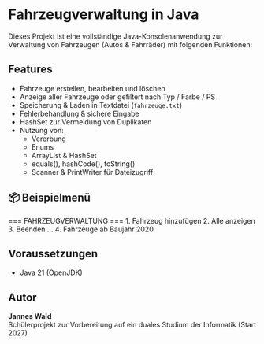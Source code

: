 # Fahrzeugverwaltung in Java

Dieses Projekt ist eine vollständige Java-Konsolenanwendung zur Verwaltung von Fahrzeugen (Autos & Fahrräder) mit folgenden Funktionen:

## Features

- Fahrzeuge erstellen, bearbeiten und löschen
- Anzeige aller Fahrzeuge oder gefiltert nach Typ / Farbe / PS
- Speicherung & Laden in Textdatei (`fahrzeuge.txt`)
- Fehlerbehandlung & sichere Eingabe
- HashSet zur Vermeidung von Duplikaten
- Nutzung von:
  - Vererbung
  - Enums
  - ArrayList & HashSet
  - equals(), hashCode(), toString()
  - Scanner & PrintWriter für Dateizugriff

## 📦 Beispielmenü
=== FAHRZEUGVERWALTUNG ===
	1.	Fahrzeug hinzufügen
	2.	Alle anzeigen
	3.	Beenden
    …
	4.	Fahrzeuge ab Baujahr 2020
## Voraussetzungen

- Java 21 (OpenJDK)

## Autor

**Jannes Wald**  
Schülerprojekt zur Vorbereitung auf ein duales Studium der Informatik (Start 2027)